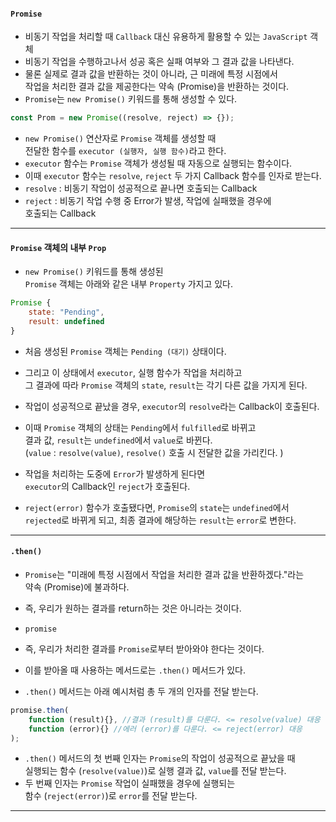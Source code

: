 
#### `Promise`

- 비동기 작업을 처리할 때 `Callback` 대신 유용하게 활용할 수 있는 `JavaScript` 객체
- 비동기 작업을 수행하고나서 성공 혹은 실패 여부와 그 결과 값을 나타낸다.
- 물론 실제로 결과 값을 반환하는 것이 아니라, 근 미래에 특정 시점에서 <br/>
	작업을 처리한 결과 값을 제공한다는 약속 (Promise)을 반환하는 것이다.
- `Promise`는 `new Promise()` 키워드를 통해 생성할 수 있다.

``` js
const Prom = new Promise((resolve, reject) => {});
```

- `new Promise()` 연산자로 `Promise` 객체를 생성할 때 <br/>
	전달한 함수를 `executor (실행자, 실행 함수)`라고 한다.
- `executor` 함수는 `Promise` 객체가 생성될 때 자동으로 실행되는 함수이다.
- 이때 `executor` 함수는 `resolve`, `reject` 두 가지 Callback 함수를 인자로 받는다.
- `resolve` : 비동기 작업이 성공적으로 끝나면 호출되는 Callback
- `reject` : 비동기 작업 수행 중 Error가 발생, 작업에 실패했을 경우에 <br/>
		 호출되는 Callback

---
#### `Promise` 객체의 내부 `Prop`

- `new Promise()` 키워드를 통해 생성된 <br/>
  `Promise` 객체는 아래와 같은 내부 `Property` 가지고 있다.
  
``` js
Promise {
	state: "Pending",
	result: undefined
}
```

- 처음 생성된 `Promise` 객체는 `Pending (대기)` 상태이다.
- 그리고 이 상태에서 `executor`, 실행 함수가 작업을 처리하고 <br/>
	그 결과에 따라 `Promise` 객체의 `state`, `result`는 각기 다른 값을 가지게 된다.

- 작업이 성공적으로 끝났을 경우, `executor`의 `resolve`라는 Callback이 호출된다.
- 이때 `Promise` 객체의 상태는 `Pending`에서 `fulfilled`로 바뀌고 <br/>
	결과 값, `result`는 `undefined`에서 `value`로 바뀐다. <br/>
	(`value` : `resolve(value)`, `resolve()` 호출 시 전달한 값을 가리킨다. )

- 작업을 처리하는 도중에 `Error`가 발생하게 된다면 <br/>
	`executor`의 Callback인 `reject`가 호출된다.
- `reject(error)` 함수가 호출됐다면, `Promise`의 `state`는 `undefined`에서 <br/>
	`rejected`로 바뀌게 되고, 최종 결과에 해당하는 `result`는 `error`로 변한다.

---

#### `.then()`

- `Promise`는 "미래에 특정 시점에서 작업을 처리한 결과 값을 반환하겠다."라는 <br/>
	약속 (Promise)에 불과하다.
- 즉, 우리가 원하는 결과를 return하는 것은 아니라는 것이다.

- `promise`
- 즉, 우리가 처리한 결과를 `Promise`로부터 받아와야 한다는 것이다.
- 이를 받아올 때 사용하는 메서드로는 `.then()` 메서드가 있다.
- `.then()` 메서드는 아래 예시처럼 총 두 개의 인자를 전달 받는다.

``` js
promise.then(
	function (result){}, //결과 (result)를 다룬다. <= resolve(value) 대응
	function (error){} //에러 (error)를 다룬다. <= reject(error) 대응
);
```

- `.then()` 메서드의 첫 번째 인자는 `Promise`의 작업이 성공적으로 끝났을 때 <br/>
	실행되는 함수 (`resolve(value)`)로 실행 결과 값, `value`를 전달 받는다.
- 두 번째 인자는 `Promise` 작업이 실패했을 경우에 실행되는 <br/>
	함수 (`reject(error)`)로 `error`를 전달 받는다.
---

